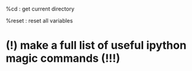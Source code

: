 %cd : get current directory

%reset : reset all variables

# (!) make a full list of useful ipython magic commands (!!!)
